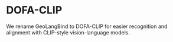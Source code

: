 # DOFA-CLIP
We rename GeoLangBind to DOFA-CLIP for easier recognition and alignment with CLIP-style vision-language models.
